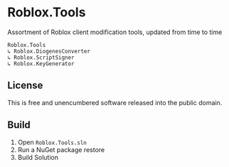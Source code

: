 # Roblox.Tools
Assortment of Roblox client modification tools, updated from time to time

```
Roblox.Tools
↳ Roblox.DiogenesConverter
↳ Roblox.ScriptSigner
↳ Roblox.KeyGenerator
```

## License
This is free and unencumbered software released into the public domain.

## Build
1. Open `Roblox.Tools.sln`
2. Run a NuGet package restore
3. Build Solution

